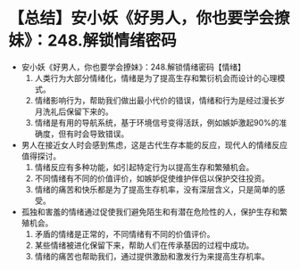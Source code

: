 # 【总结】安小妖《好男人，你也要学会撩妹》：248.解锁情绪密码

-   安小妖《好男人，你也要学会撩妹》：248.解锁情绪密码【情绪】
    1.  人类行为大部分情绪化，情绪是为了提高生存和繁衍机会而设计的心理模式。
    2.  情绪影响行为，帮助我们做出最小代价的错误，情绪和行为是经过漫长岁月洗礼后保留下来的。
    3.  情绪是有用的导航系统，基于环境信号变得活跃，例如嫉妒激起90%的准确度，但有时会导致错误。
-   男人在接近女人时会感到焦虑，这是古代生存本能的反应，现代人的情绪反应值得探讨。
    1.  情绪反应有多种功能，如引起特定行为以提高生存和繁殖机会。
    2.  不同情绪有不同的价值评价，如嫉妒促使维护伴侣以保护交往投资。
    3.  情绪的痛苦和快乐都是为了提高生存机率，没有深层含义，只是简单的感受。
-   孤独和害羞的情绪通过促使我们避免陌生和有潜在危险性的人，保护生存和繁殖机会。
    1.  矛盾的情绪是正常的，不同情绪有不同的价值评价。
    2.  某些情绪被进化保留下来，帮助人们在传承基因的过程中成功。
    3.  情绪的痛苦也帮助我们，通过提供激励和激发行为来提高生存机率。